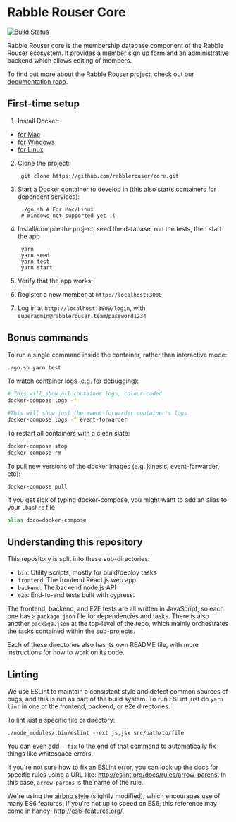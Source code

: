 # Rabble Rouser Core

[![Build Status](https://travis-ci.org/rabblerouser/core.svg?branch=master)](https://travis-ci.org/rabblerouser/core)

Rabble Rouser core is the membership database component of the Rabble Rouser ecosystem. It provides a member sign up form
and an administrative backend which allows editing of members.

To find out more about the Rabble Rouser project, check out our [documentation repo](https://github.com/rabblerouser/rabblerouser-docs).

## First-time setup

1. Install Docker:
  - [for Mac](https://docs.docker.com/docker-for-mac/)
  - [for Windows](https://docs.docker.com/docker-for-windows/)
  - [for Linux](https://docs.docker.com/engine/installation/linux/)

2. Clone the project:

        git clone https://github.com/rabblerouser/core.git

3. Start a Docker container to develop in (this also starts containers for dependent services):

        ./go.sh # For Mac/Linux
        # Windows not supported yet :(

4. Install/compile the project, seed the database, run the tests, then start the app

        yarn
        yarn seed
        yarn test
        yarn start

5. Verify that the app works:
  1. Register a new member at `http://localhost:3000`
  2. Log in at `http://localhost:3000/login`, with `superadmin@rabblerouser.team`/`password1234`

## Bonus commands

To run a single command inside the container, rather than interactive mode:
```sh
./go.sh yarn test
```

To watch container logs (e.g. for debugging):
```sh
# This will show all container logs, colour-coded
docker-compose logs -f

#This will show just the event-forwarder container's logs
docker-compose logs -f event-forwarder
```

To restart all containers with a clean slate:
```sh
docker-compose stop
docker-compose rm
```

To pull new versions of the docker images (e.g. kinesis, event-forwarder, etc):
```
docker-compose pull
```

If you get sick of typing docker-compose, you might want to add an alias to your `.bashrc` file
```sh
alias doco=docker-compose
```

## Understanding this repository

This repository is split into these sub-directories:

 * `bin`: Utility scripts, mostly for build/deploy tasks
 * `frontend`: The frontend React.js web app
 * `backend`: The backend node.js API
 * `e2e`: End-to-end tests built with cypress.  

The frontend, backend, and E2E tests are all written in JavaScript, so each one has a `package.json` file for
dependencies and tasks. There is also another `package.json` at the top-level of the repo, which mainly orchestrates the
tasks contained within the sub-projects.

Each of these directories also has its own README file, with more instructions for how to work on its code.

## Linting

We use ESLint to maintain a consistent style and detect common sources of bugs, and this is run as part of the build
system. To run ESLint just do `yarn lint` in one of the frontend, backend, or e2e directories.

To lint just a specific file or directory:

    ./node_modules/.bin/eslint --ext js,jsx src/path/to/file

You can even add `--fix` to the end of that command to automatically fix things like whitespace errors.

If you're not sure how to fix an ESLint error, you can look up the docs for specific rules using a URL like:
http://eslint.org/docs/rules/arrow-parens. In this case, `arrow-parens` is the name of the rule.

We're using the [airbnb style](https://github.com/airbnb/javascript/tree/master/packages/eslint-config-airbnb) (slightly
modified), which encourages use of many ES6 features. If you're not up to speed on ES6, this reference may come in
handy: http://es6-features.org/.
